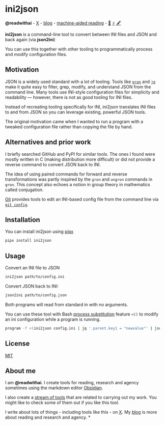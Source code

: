 # ini2json

**@readwithai** - [X](https://x.com/readwithai) - [blog](https://readwithai.substack.com/) - [machine-aided reading](https://www.reddit.com/r/machineAidedReading/) - [📖](https://readwithai.substack.com/p/what-is-reading-broadly-defined) [⚡️](https://readwithai.substack.com/s/technical-miscellany) [🖋️](https://readwithai.substack.com/p/note-taking-with-obsidian-much-of)

**ini2json** is a command-line tool to convert between INI files and JSON and back again (via **json2ini**)

You can use this together with other tooling to programmatically process and modify configuration files.

## Motivation

JSON is a widely used standard with a lot of tooling. Tools like [`gron`](https://github.com/tomnomnom/gron) and [`jq`](https://stedolan.github.io/jq/) make it quite easy to filter, grep, modify, and understand JSON from the command line. Many tools use INI-style configuration files for simplicity and readability — however, there is not as good tooling for INI files.

Instead of recreating tooling specifically for INI, ini2json translates INI files to and from JSON so you can leverage existing, powerful JSON tools.

The original motivation came when I wanted to run a program with a tweaked configuration file rather than copying the file by hand.

## Alternatives and prior work

I briefly searched GitHub and PyPI for similar tools. The ones I found were mostly written in C (making distribution more difficult) or did not provide a reverse command to convert JSON back to INI.

The idea of using paired commands for forward and reverse transformations was partly inspired by the `gron` and `ungron` commands in `gron`. This concept also echoes a notion in group theory in mathematics called conjugation.

[Git](https://git-scm.com/) provides tools to edit an INI-based config file from the command line via [`git config`](https://git-scm.com/docs/git-config).

## Installation
You can install ini2json using [pipx](https://github.com/pypa/pipx)

```bash
pipx install ini2json
```


## Usage
Convert an INI file to JSON

```bash
ini2json path/to/config.ini
```

Convert JSON back to INI:
```bash
json2ini path/to/config.json
```
Both programs will read from standard in with no arguments.


You can use these tool with Bash [process substitution](https://www.gnu.org/software/bash/manual/bash.html#Process-Substitution) feature `<()` to modify an ini configuration while a program is running.


```bash
program -f <(ini2json config.ini | jq '.parent.key1 = "newvalue"' | json2ini)
```


## License

[MIT](LICENSE)

## About me
I am **@readwithai**. I create tools for reading, research and agency sometimes using the markdown editor [Obsidian](https://readwithai.substack.com/p/what-exactly-is-obsidian).

I also create a [stream of tools](https://readwithai.substack.com/p/my-productivity-tools) that are related to carrying out my work. You might like to check some of them out if you like this tool.

I write about lots of things - including tools like this - on [X](https://x.com/readwithai).
My [blog](https://readwithai.substack.com/) is more about reading and research and agency.
*
